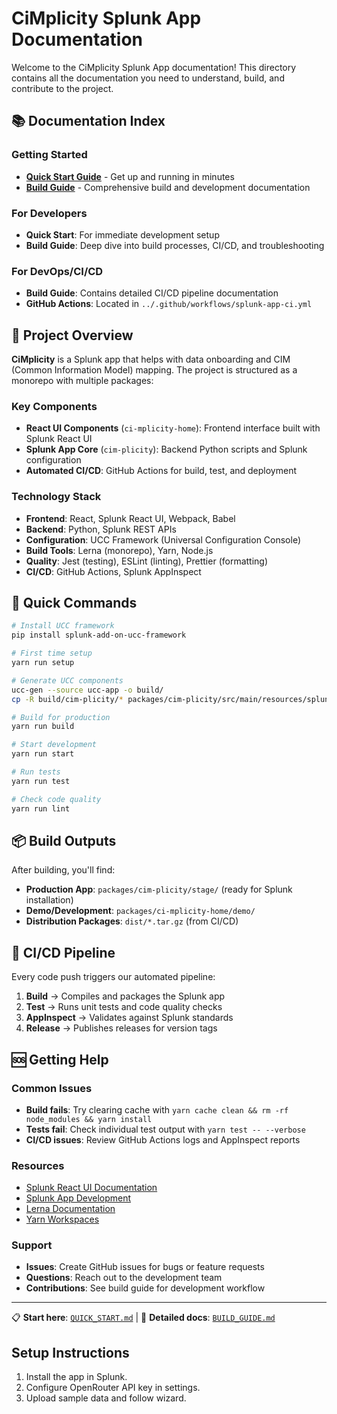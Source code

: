 # CiMplicity Splunk App Documentation

Welcome to the CiMplicity Splunk App documentation! This directory contains all the documentation you need to understand, build, and contribute to the project.

## 📚 Documentation Index

### Getting Started
- **[Quick Start Guide](QUICK_START.md)** - Get up and running in minutes
- **[Build Guide](BUILD_GUIDE.md)** - Comprehensive build and development documentation

### For Developers
- **Quick Start**: For immediate development setup
- **Build Guide**: Deep dive into build processes, CI/CD, and troubleshooting

### For DevOps/CI/CD
- **Build Guide**: Contains detailed CI/CD pipeline documentation
- **GitHub Actions**: Located in `../.github/workflows/splunk-app-ci.yml`

## 🔧 Project Overview

**CiMplicity** is a Splunk app that helps with data onboarding and CIM (Common Information Model) mapping. The project is structured as a monorepo with multiple packages:

### Key Components
- **React UI Components** (`ci-mplicity-home`): Frontend interface built with Splunk React UI
- **Splunk App Core** (`cim-plicity`): Backend Python scripts and Splunk configuration
- **Automated CI/CD**: GitHub Actions for build, test, and deployment

### Technology Stack
- **Frontend**: React, Splunk React UI, Webpack, Babel
- **Backend**: Python, Splunk REST APIs
- **Configuration**: UCC Framework (Universal Configuration Console)
- **Build Tools**: Lerna (monorepo), Yarn, Node.js
- **Quality**: Jest (testing), ESLint (linting), Prettier (formatting)
- **CI/CD**: GitHub Actions, Splunk AppInspect

## 🚀 Quick Commands

```bash
# Install UCC framework
pip install splunk-add-on-ucc-framework

# First time setup
yarn run setup

# Generate UCC components
ucc-gen --source ucc-app -o build/
cp -R build/cim-plicity/* packages/cim-plicity/src/main/resources/splunk/

# Build for production
yarn run build

# Start development
yarn run start

# Run tests
yarn run test

# Check code quality
yarn run lint
```

## 📦 Build Outputs

After building, you'll find:
- **Production App**: `packages/cim-plicity/stage/` (ready for Splunk installation)
- **Demo/Development**: `packages/ci-mplicity-home/demo/`
- **Distribution Packages**: `dist/*.tar.gz` (from CI/CD)

## 🔄 CI/CD Pipeline

Every code push triggers our automated pipeline:

1. **Build** → Compiles and packages the Splunk app
2. **Test** → Runs unit tests and code quality checks  
3. **AppInspect** → Validates against Splunk standards
4. **Release** → Publishes releases for version tags

## 🆘 Getting Help

### Common Issues
- **Build fails**: Try clearing cache with `yarn cache clean && rm -rf node_modules && yarn install`
- **Tests fail**: Check individual test output with `yarn test -- --verbose`
- **CI/CD issues**: Review GitHub Actions logs and AppInspect reports

### Resources
- [Splunk React UI Documentation](https://splunkui.splunk.com/)
- [Splunk App Development](https://dev.splunk.com/)
- [Lerna Documentation](https://lerna.js.org/)
- [Yarn Workspaces](https://classic.yarnpkg.com/en/docs/workspaces/)

### Support
- **Issues**: Create GitHub issues for bugs or feature requests
- **Questions**: Reach out to the development team
- **Contributions**: See build guide for development workflow

---

📋 **Start here**: [`QUICK_START.md`](QUICK_START.md) | 📖 **Detailed docs**: [`BUILD_GUIDE.md`](BUILD_GUIDE.md) 

## Setup Instructions
1. Install the app in Splunk.
2. Configure OpenRouter API key in settings.
3. Upload sample data and follow wizard.